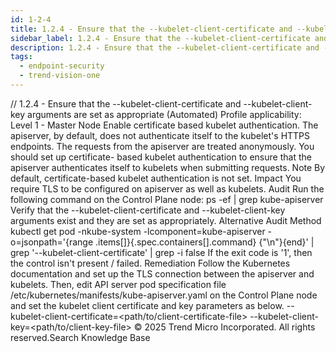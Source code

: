 ```yaml
---
id: 1-2-4
title: 1.2.4 - Ensure that the --kubelet-client-certificate and --kubelet-client-key arguments are set as appropriate (Automated)
sidebar_label: 1.2.4 - Ensure that the --kubelet-client-certificate and --kubelet-client-key arguments are set as appropriate (Automated)
description: 1.2.4 - Ensure that the --kubelet-client-certificate and --kubelet-client-key arguments are set as appropriate (Automated)
tags:
  - endpoint-security
  - trend-vision-one
---
```


/*<![CDATA[*/ $('#title').html($('meta[name=map-description]').attr('content')); /*]]>*/ 1.2.4 - Ensure that the --kubelet-client-certificate and --kubelet-client-key arguments are set as appropriate (Automated) Profile applicability: Level 1 - Master Node Enable certificate based kubelet authentication. The apiserver, by default, does not authenticate itself to the kubelet's HTTPS endpoints. The requests from the apiserver are treated anonymously. You should set up certificate- based kubelet authentication to ensure that the apiserver authenticates itself to kubelets when submitting requests. Note By default, certificate-based kubelet authentication is not set. Impact You require TLS to be configured on apiserver as well as kubelets. Audit Run the following command on the Control Plane node: ps -ef | grep kube-apiserver Verify that the --kubelet-client-certificate and --kubelet-client-key arguments exist and they are set as appropriately. Alternative Audit Method kubectl get pod -nkube-system -lcomponent=kube-apiserver -o=jsonpath='{range .items[]}{.spec.containers[].command} {"\n"}{end}' | grep '--kubelet-client-certificate' | grep -i false If the exit code is '1', then the control isn't present / failed. Remediation Follow the Kubernetes documentation and set up the TLS connection between the apiserver and kubelets. Then, edit API server pod specification file /etc/kubernetes/manifests/kube-apiserver.yaml on the Control Plane node and set the kubelet client certificate and key parameters as below. --kubelet-client-certificate=<path/to/client-certificate-file> --kubelet-client-key=<path/to/client-key-file> © 2025 Trend Micro Incorporated. All rights reserved.Search Knowledge Base